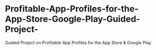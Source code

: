 # Profitable-App-Profiles-for-the-App-Store-Google-Play-Guided-Project-
Guided Project on Profitable App Profiles for the App Store &amp; Google Play
